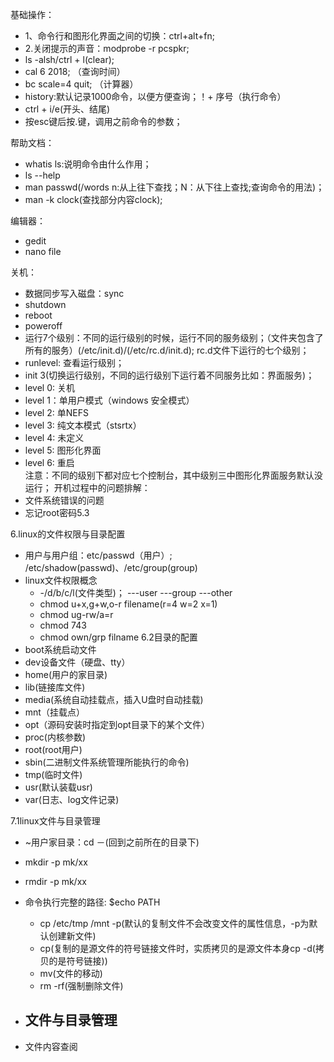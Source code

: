基础操作：
  - 1、命令行和图形化界面之间的切换：ctrl+alt+fn;  
  - 2.关闭提示的声音：modprobe -r pcspkr;  
  - ls -alsh/ctrl + l(clear);  
  - cal 6 2018;   （查询时间）  
  - bc scale=4 quit;  （计算器）  
  - history:默认记录1000命令，以便方便查询；！+ 序号（执行命令）  
  - ctrl + i/e(开头、结尾)
  - 按esc键后按.键，调用之前命令的参数； 
  
帮助文档：  
  - whatis ls:说明命令由什么作用；  
  - ls --help  
  - man passwd(/words n:从上往下查找；N：从下往上查找;查询命令的用法)；  
  - man -k clock(查找部分内容clock);  
  
编辑器：
  - gedit  
  - nano file
  
关机：
  - 数据同步写入磁盘：sync  
  - shutdown  
  - reboot  
  - poweroff  
  - 运行7个级别：不同的运行级别的时候，运行不同的服务级别；（文件夹包含了所有的服务）(/etc/init.d)/(/etc/rc.d/init.d); rc.d文件下运行的七个级别；
  - runlevel: 查看运行级别；
  - init 3(切换运行级别，不同的运行级别下运行着不同服务比如：界面服务)；  
  - level 0: 关机  
  - level 1：单用户模式（windows 安全模式）    
  - level 2: 单NEFS  
  - level 3: 纯文本模式（stsrtx）  
  - level 4: 未定义  
  - level 5: 图形化界面  
  - level 6: 重启  
注意：不同的级别下都对应七个控制台，其中级别三中图形化界面服务默认没运行；
开机过程中的问题排解：
  - 文件系统错误的问题
  - 忘记root密码5.3
  
6.linux的文件权限与目录配置
  - 用户与用户组：etc/passwd（用户）; /etc/shadow(passwd)、/etc/group(group)
  - linux文件权限概念
    - -/d/b/c/l(文件类型)；  ---user ---group ---other
    - chmod u+x,g+w,o-r filename(r=4 w=2 x=1)
    - chmod ug-rw/a=r
    - chmod 743
    - chmod own/grp filname
6.2目录的配置
  - boot系统启动文件   
  - dev设备文件（硬盘、tty）  
  - home(用户的家目录)  
  - lib(链接库文件)  
  - media(系统自动挂载点，插入U盘时自动挂载)  
  - mnt（挂载点）  
  - opt（源码安装时指定到opt目录下的某个文件）  
  - proc(内核参数)  
  - root(root用户)  
  - sbin(二进制文件系统管理所能执行的命令)  
  - tmp(临时文件)  
  - usr(默认装载usr)  
  -  var(日志、log文件记录)  
  
7.1linux文件与目录管理
  - ~用户家目录：cd －(回到之前所在的目录下)
  - mkdir -p mk/xx  
  - rmdir -p mk/xx  
  - 命令执行完整的路径:   $echo PATH  
    - cp /etc/tmp /mnt -p(默认的复制文件不会改变文件的属性信息，-p为默认创建新文件)    
    - cp(复制的是源文件的符号链接文件时，实质拷贝的是源文件本身cp -d(拷贝的是符号链接))    
    - mv(文件的移动)  
    - rm -rf(强制删除文件)  
    
  - 文件与目录管理
    - 
  - 文件内容查阅

